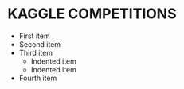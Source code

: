 # KAGGLE COMPETITIONS

- First item
- Second item
- Third item
    - Indented item
    - Indented item
- Fourth item
